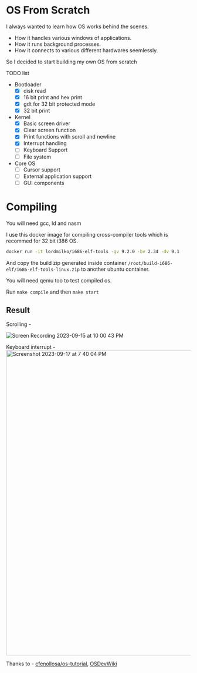 # OS From Scratch

I always wanted to learn how OS works behind the scenes.

- How it handles various windows of applications.
- How it runs background processes.
- How it connects to various different hardwares seemlessly.

So I decided to start building my own OS from scratch

TODO list

- Bootloader
  - [x] disk read
  - [x] 16 bit print and hex print
  - [x] gdt for 32 bit protected mode
  - [x] 32 bit print
- Kernel
  - [x] Basic screen driver
  - [x] Clear screen function
  - [x] Print functions with scroll
        and newline
  - [x] Interrupt handling
  - [ ] Keyboard Support
  - [ ] File system
- Core OS
  - [ ] Cursor support
  - [ ] External application support
  - [ ] GUI components

# Compiling

You will need gcc, ld and nasm

I use this docker image for compiling cross-compiler tools which is recommed for 32 bit i386 OS.

```bash
docker run -it lordmilko/i686-elf-tools -gv 9.2.0 -bv 2.34 -dv 9.1
```

And copy the build zip generated inside container `/root/build-i686-elf/i686-elf-tools-linux.zip` to another ubuntu container.

You will need qemu too to test compiled os.

Run `make compile` and then `make start`

## Result

Scrolling -

![Screen Recording 2023-09-15 at 10 00 43 PM](https://github.com/thisisommore/os-from-scratch/assets/51229945/721e8fdf-b4bf-4f6a-9d61-f778fac4763d)

Keyboard interrupt -
<img width="832" alt="Screenshot 2023-09-17 at 7 40 04 PM" src="https://github.com/thisisommore/os-from-scratch/assets/51229945/a22f8cef-6cc2-4189-90b6-c6b8fb6e3df6">

Thanks to - [cfenollosa/os-tutorial](https://github.com/cfenollosa/os-tutorial), [OSDevWiki](https://wiki.osdev.org/Main_Page)
